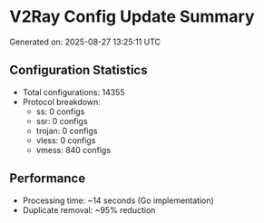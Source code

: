 # V2Ray Config Update Summary
Generated on: 2025-08-27 13:25:11 UTC

## Configuration Statistics
- Total configurations: 14355
- Protocol breakdown:
  - ss: 0 configs
  - ssr: 0 configs
  - trojan: 0 configs
  - vless: 0 configs
  - vmess: 840 configs

## Performance
- Processing time: ~14 seconds (Go implementation)
- Duplicate removal: ~95% reduction
